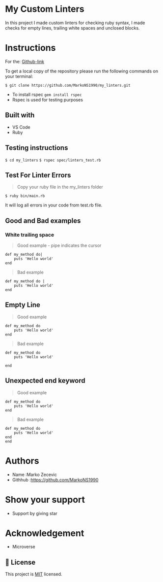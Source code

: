 # My Custom Linters

In this project I made custom linters for checking ruby syntax, I made checks for empty lines, trailing white spaces and unclosed blocks.

# Instructions

For the: [Github-link](https://github.com/MarkoNS1990/my_linters)

To get a local copy of the repository please run the following commands on your terminal:

`$ git clone https://github.com/MarkoNS1990/my_linters.git`

- To install rspec `gem install rspec`
- Rspec is used for testing purposes

## Built with

- VS Code
- Ruby

## Testing instructions

`$ cd my_linters`
`$ rspec spec/linters_test.rb`

## Test For Linter Errors

> Copy your ruby file in the my_linters folder

```
$ ruby bin/main.rb
```

It will log all errors in your code from test.rb file.

## Good and Bad examples

### **White trailing space**

> Good example - pipe indicates the cursor

```
def my_method do|
    puts 'Hello world'
end
```

> Bad example

```
def my_method do |
    puts 'Hello world'
end
```

## Empty Line

> Good example

```
def my_method do
    puts 'Hello world'
end
```

> Bad example

```
def my_method do
    puts 'Hello world'

end
```

## Unexpected end keyword

> Good example

```
def my_method do
    puts 'Hello world'
end
```

> Bad example

```
def my_method do
    puts 'Hello world'
end
end
```

# Authors

- Name :Marko Zecevic
- Githhub :https://github.com/MarkoNS1990

# Show your support

- Support by giving star

# Acknowledgement

- Microverse

## 📝 License

This project is [MIT](https://github.com/git/git-scm.com/blob/master/MIT-LICENSE.txt) licensed.
